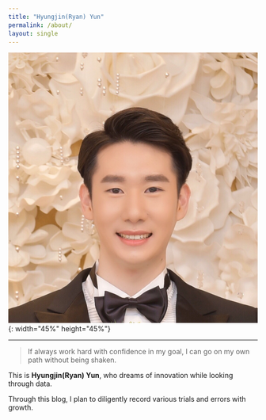 ```yaml
---
title: "Hyungjin(Ryan) Yun"
permalink: /about/
layout: single
---
```


  
  
![jpg](/assets/images/IMG_8667.JPG "내사진"){: width="45%" height="45%"}  

---

> If always work hard with confidence in my goal, I can go on my own path without being shaken. 
  
This is **Hyungjin(Ryan) Yun**, who dreams of innovation while looking through data.
  
Through this blog, I plan to diligently record various trials and errors with growth. 





